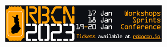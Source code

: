 <a href="https://robocon.io/"><img align="left" alt="RoboCon 2023 - Sign up at robocon.io" src="https://github.com/emanlove/emanlove/blob/master/assets/img/RoboCon-Helsinki-2023-Github-banner.png"></a>